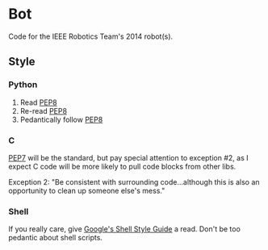 # Bot

Code for the IEEE Robotics Team's 2014 robot(s).

## Style

### Python

1. Read [PEP8]
2. Re-read [PEP8]
3. Pedantically follow [PEP8]

### C

[PEP7] will be the standard, but pay special attention to exception #2, as I expect C code will be more likely to pull code blocks from other libs.

Exception 2: "Be consistent with surrounding code...although this is also an opportunity to clean up someone else's mess."

### Shell

If you really care, give [Google's Shell Style Guide][1] a read. Don't be too pedantic about shell scripts.


[PEP8]: http://www.python.org/dev/peps/pep-0008/
[PEP7]: http://www.python.org/dev/peps/pep-0007/
[1]: https://google-styleguide.googlecode.com/svn/trunk/shell.xml
